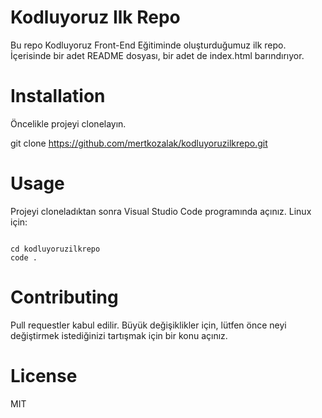 # Kodluyoruz Ilk Repo
Bu repo Kodluyoruz Front-End Eğitiminde oluşturduğumuz ilk repo. İçerisinde bir adet README dosyası, bir adet de index.html barındırıyor.

# Installation
Öncelikle projeyi clonelayın.

git clone https://github.com/mertkozalak/kodluyoruzilkrepo.git

# Usage
Projeyi cloneladıktan sonra Visual Studio Code programında açınız.
Linux için:

```

cd kodluyoruzilkrepo
code .

```
# Contributing
Pull requestler kabul edilir. Büyük değişiklikler için, lütfen önce neyi değiştirmek istediğinizi tartışmak için bir konu açınız.


# License
MIT